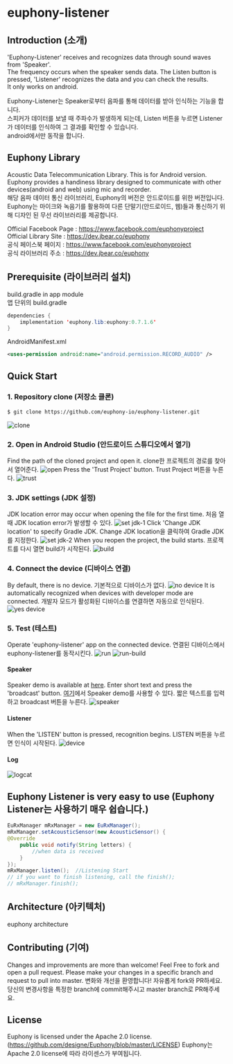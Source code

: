 # euphony-listener

## Introduction (소개)

'Euphony-Listener' receives and recognizes data through sound waves from 'Speaker'. </br>
The frequency occurs when the speaker sends data. The Listen button is pressed, 'Listener' recognizes the data and you can check the results. </br>
It only works on android. </br>

Euphony-Listener는 Speaker로부터 음파를 통해 데이터를 받아 인식하는 기능을 합니다. </br>
스피커가 데이터를 보낼 때 주파수가 발생하게 되는데, Listen 버튼을 누르면 Listener가 데이터를 인식하여 그 결과를 확인할 수 있습니다. </br>
android에서만 동작을 합니다. </br>

## Euphony Library

Acoustic Data Telecommunication Library. This is for Android version. </br>
Euphony provides a handiness library designed to communicate with other devices(android and web) using mic and recorder. </br>
해당 음파 데이터 통신 라이브러리, Euphony의 버전은 안드로이드를 위한 버전입니다. </br>
Euphony는 마이크와 녹음기를 활용하여 다른 단말기(안드로이드, 웹)들과 통신하기 위해 디자인 된 무선 라이브러리를 제공합니다.  </br>

Official Facebook Page : https://www.facebook.com/euphonyproject </br>
Official Library Site : https://dev.jbear.co/euphony </br>
공식 페이스북 페이지 : https://www.facebook.com/euphonyproject </br>
공식 라이브러리 주소 : https://dev.jbear.co/euphony </br>

## Prerequisite (라이브러리 설치)
build.gradle in app module </br>
앱 단위의 build.gradle
```java
dependencies {
    implementation 'euphony.lib:euphony:0.7.1.6'
}
```
AndroidManifest.xml
```xml
<uses-permission android:name="android.permission.RECORD_AUDIO" />
```

## Quick Start

### 1. Repository clone (저장소 클론)

```bash
$ git clone https://github.com/euphony-io/euphony-listener.git
```
![clone](https://user-images.githubusercontent.com/47289893/128968369-e30bfc36-3c57-418d-b3b2-b8976436493b.png)

### 2. Open in Android Studio (안드로이드 스튜디오에서 열기)

Find the path of the cloned project and open it.
clone한 프로젝트의 경로를 찾아서 열어준다.
![open](https://user-images.githubusercontent.com/47289893/128968509-21778091-1c48-432d-8c68-856d89c59a07.png)
Press the 'Trust Project' button.
Trust Project 버튼을 누른다.
![trust](https://user-images.githubusercontent.com/47289893/128968544-78756386-1740-43e7-9f27-78f9322307f8.png)

### 3. JDK settings (JDK 설정)

JDK location error may occur when opening the file for the first time.
처음 열 때 JDK location error가 발생할 수 있다.
![set jdk-1](https://user-images.githubusercontent.com/47289893/128968605-e73af820-0ae7-4e8c-997a-1c1cdbef7129.png)
Click 'Change JDK location' to specify Gradle JDK.
Change JDK location을 클릭하여 Gradle JDK를 지정한다.
![set jdk-2](https://user-images.githubusercontent.com/47289893/128968614-0988ac95-1672-411d-8e9e-336503be69cd.png)
When you reopen the project, the build starts.
프로젝트를 다시 열면 build가 시작된다.
![build](https://user-images.githubusercontent.com/47289893/128968741-00b1cd80-a9f7-4481-bd1a-ff388141080f.png)

### 4. Connect the device (디바이스 연결)

By default, there is no device.
기본적으로 디바이스가 없다.
![no device](https://user-images.githubusercontent.com/47289893/128968845-d0868890-cb57-4721-a956-857b871e7393.png)
It is automatically recognized when devices with developer mode are connected.
개발자 모드가 활성화된 디바이스를 연결하면 자동으로 인식된다.
![yes device](https://user-images.githubusercontent.com/47289893/128968864-35b7ae72-6fb8-4bb2-8706-1ec2257faf73.png)

### 5. Test (테스트)

Operate 'euphony-listener' app on the connected device.
연결된 디바이스에서 euphony-listener를 동작시킨다.
![run](https://user-images.githubusercontent.com/47289893/128968893-cca8c520-4dcc-41e7-9e04-9d4849143176.png)
![run-build](https://user-images.githubusercontent.com/47289893/128969518-043e50ae-aa45-4d0a-b145-9e7d1176353c.png)

#### Speaker

Speaker demo is available at [here](https://dev.jbear.co/euphony/). Enter short text and press the 'broadcast' button.
[여기](https://dev.jbear.co/euphony/)에서 Speaker demo를 사용할 수 있다. 짧은 텍스트를 입력하고 broadcast 버튼을 누른다.
![speaker](https://user-images.githubusercontent.com/47289893/128968935-b4cd781a-5de0-42cf-a01a-ec87a47f77b6.png)

#### Listener

When the 'LISTEN' button is pressed, recognition begins.
LISTEN 버튼을 누르면 인식이 시작된다.
![device](https://user-images.githubusercontent.com/47289893/128969127-1b7847ec-43c7-42cb-8b6b-a6602f51db7f.png)

#### Log

![logcat](https://user-images.githubusercontent.com/47289893/128969052-3b70b562-f4ce-4ba6-98e5-d9be4096ab76.png)

## Euphony Listener is very easy to use (Euphony Listener는 사용하기 매우 쉽습니다.)

```java
EuRxManager mRxManager = new EuRxManager();
mRxManager.setAcousticSensor(new AcousticSensor() {
@Override
    public void notify(String letters) {
        //when data is received
    }
});
mRxManager.listen();  //Listening Start
// if you want to finish listening, call the finish();
// mRxManager.finish();
```

## Architecture (아키텍처)

euphony architecture

## Contributing (기여)

Changes and improvements are more than welcome! Feel Free to fork and open a pull request. Please make your changes in a specific branch and request to pull into master.
변화와 개선을 환영합니다! 자유롭게 fork와 PR하세요. 당신의 변경사항을 특정한 branch에 commit해주시고 master branch로 PR해주세요.

## License

Euphony is licensed under the Apache 2.0 license. (https://github.com/designe/Euphony/blob/master/LICENSE)
Euphony는 Apache 2.0 license에 따라 라이센스가 부여됩니다.
